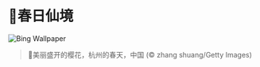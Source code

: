 # 🔖春日仙境

![Bing Wallpaper](https://www.bing.com/th?id=OHR.SpringequinoxY25_ZH-CN1635828827_1920x1080.jpg&rf=LaDigue_1920x1080.jpg&pid=hp)

> 📝美丽盛开的樱花，杭州的春天，中国 (© zhang shuang/Getty Images)
